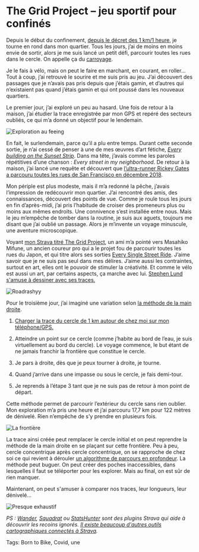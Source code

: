 # The Grid Project &#8211; jeu sportif pour confinés

Depuis le début du confinement, [depuis le décret des 1 km/1 heure](https://tcrouzet.com/2020/03/24/le-confine-peut-donc-faire-du-velo/), je tourne en rond dans mon quartier. Tous les jours, j’ai de moins en moins envie de sortir, alors je me suis lancé un petit défi, parcourir toutes les rues dans le cercle. On appelle ça du [carroyage](https://fr.wikipedia.org/wiki/Carroyage).<span id="more-53967"></span>

Je le fais à vélo, mais on peut le faire en marchant, en courant, en roller… Tout à coup, j’ai retrouvé le sourire et me suis pris au jeu. J’ai découvert des passages que je n’avais pas pris depuis que j’étais gamin, et d’autres qui n’existaient pas quand j’étais gamin et qui ont poussé dans les nouveaux quartiers.

Le premier jour, j’ai exploré un peu au hasard. Une fois de retour à la maison, j’ai étudier la trace enregistrée par mon GPS et repéré des secteurs oubliés, ce qui m’a donné un objectif pour le lendemain.

![Exploration au feeing](https://tcrouzet.com/images_tc/2020/04/grid1.jpg)

En fait, le surlendemain, parce qu’il a plu entre temps. Durant cette seconde sortie, je n’ai cessé de penser à une de mes œuvres d’art fétiche, [*Every building on the Sunset Strip*](https://tcrouzet.com/2017/01/30/street-view-art/). Dans ma tête, j’avais comme les paroles répétitives d’une chanson : *Every street in my neighborhood*. De retour à la maison, j’ai lancé une requête et découvert que [l’ultra-runner Rickey Gates a parcouru toutes les rues de San Francisco en décembre 2018](https://www.podiumrunner.com/culture/every-single-street-getting-to-know-a-city-on-the-run/).

Mon périple est plus modeste, mais il m’a redonné la pêche, j’avais l’impression de redécouvrir mon quartier. J’ai rencontré des amis, des connaissances, découvert des points de vue. Comme je roule tous les jours en fin d’après-midi, j’ai pris l’habitude de croiser des promeneurs plus ou moins aux mêmes endroits. Une connivence s’est installée entre nous. Mais le jeu m’empêche de tomber dans la routine, je suis aux aguets, toujours me disant que j’ai oublié un passage. Alors je m’invente un voyage minuscule, une aventure microscopique.

Voyant [mon Strava titré The Grid Project](https://www.strava.com/activities/3290593805), un ami m’a pointé vers Masahiko Mifune, un ancien coureur pro qui a le projet fou de parcourir toutes les rues du Japon, et qui titre alors ses sorties [Every Single Street Ride](https://www.strava.com/activities/2777520527). J’aime savoir que je ne suis pas seul dans mes délires. J’aime aussi les contraintes, surtout en art, elles ont le pouvoir de stimuler la créativité. Et comme le vélo est aussi un art, par certains aspects, ça marche avec lui. [Stephen Lund s'amuse à dessiner avec ses traces.](https://www.instagram.com/roadrashyyj/)

![Roadrashyy](https://tcrouzet.com/images_tc/2020/04/grid4.png)

Pour le troisième jour, j’ai imaginé une variation selon [la méthode de la main droite](https://fr.wikipedia.org/wiki/R%C3%A9solution_de_labyrinthe).

1. [Charger la trace du cercle de 1 km autour de chez moi sur mon téléphone/GPS.](https://tcrouzet.com/2020/03/24/le-confine-peut-donc-faire-du-velo/)

2. Atteindre un point sur ce cercle (comme j’habite au bord de l’eau, je suis virtuellement au bord du cercle). Le voyage commence, le but étant de ne jamais franchir la frontière que constitue le cercle.

3. Je pars à droite, dès que je peux tourner à droite, je tourne.

4. Quand j’arrive dans une impasse ou sous le cercle, je fais demi-tour.

5. Je reprends à l’étape 3 tant que je ne suis pas de retour à mon point de départ.

Cette méthode permet de parcourir l’extérieur du cercle sans rien oublier. Mon exploration m’a pris une heure et j’ai parcouru 17,7 km pour 122 mètres de dénivelé. Rien n’empêche de s’y prendre en plusieurs fois.

![La frontière](https://tcrouzet.com/images_tc/2020/04/grid2.jpg)

La trace ainsi créée peut remplacer le cercle initial et on peut reprendre la méthode de la main droite en se plaçant sur cette frontière. Peu à peu, cercle concentrique après cercle concentrique, on se rapproche de chez soi ce qui revient à dérouler [un algorithme de parcours en profondeur](https://fr.wikipedia.org/wiki/Algorithme_de_parcours_en_profondeur). La méthode peut buguer. On peut créer des poches inaccessibles, dans lesquelles il faut se téléporter pour les explorer. Mais au final, on est sûr de rien manquer.

Maintenant, on peut s'amuser à comparer nos traces, leur longueurs, leur dénivelé…

![Presque exhaustif](https://tcrouzet.com/images_tc/2020/04/grid3.jpg)

*PS : [Wander](https://wandrer.earth/), [Squadrat](https://squadrats.com/) ou [StatsHunter](https://www.statshunters.com/) sont des plugins Strava qui aide à découvrir les recoins ignorés. [Il existe beaucoup d'autres outils cartographiques connectés à Strava](https://tcrouzet.com/2019/03/29/eloge-du-gps/).*

Tags: Born to Bike, Covid, une